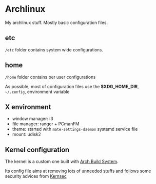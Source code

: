 # Archlinux

My archlinux stuff. Mostly basic configuration files.

## etc

`/etc` folder contains system wide configurations.

## home

`/home` folder contains per user configurations

As possible, most of configuration files use the **$XDG_HOME_DIR**, `~/.config`, environment variable

## X environment

- window manager: i3
- file manager: ranger + PCmanFM
- theme: started with `mate-settings-daemon` systemd service file
- mount: udisk2

## Kernel configuration

The kernel is a custom one built with [Arch Build System](https://wiki.archlinux.org/index.php/Kernels/Arch_Build_System).

Its config file aims at removing lots of unneeded stuffs and follows some security advices from [Kernsec](https://kernsec.org/wiki/index.php/Kernel_Self_Protection_Project/Recommended_Settings)
